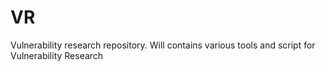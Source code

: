 # VR
Vulnerability research repository. Will contains various tools and script for Vulnerability Research
